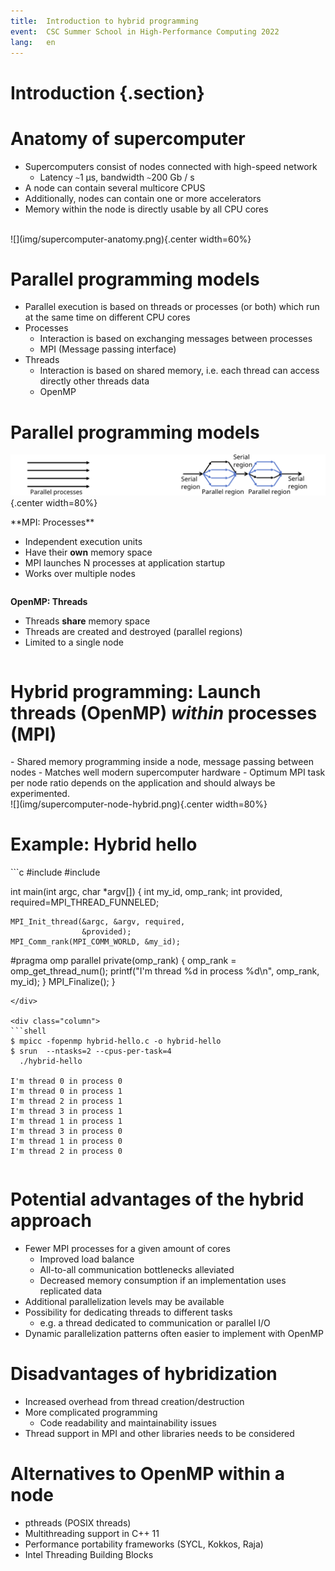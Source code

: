 ```yaml
---
title:  Introduction to hybrid programming
event:  CSC Summer School in High-Performance Computing 2022
lang:   en
---
```


# Introduction {.section}

# Anatomy of supercomputer

- Supercomputers consist of nodes connected with high-speed network
    - Latency `~`1 µs, bandwidth `~`200 Gb / s
- A node can contain several multicore CPUS
- Additionally, nodes can contain one or more accelerators
- Memory within the node is directly usable by all CPU cores

<br>
 ![](img/supercomputer-anatomy.png){.center width=60%}

# Parallel programming models

- Parallel execution is based on threads or processes (or both) which
  run at the same time on different CPU cores
- Processes
    - Interaction is based on exchanging messages between processes
    - MPI (Message passing interface)
- Threads
    - Interaction is based on shared memory, i.e. each thread can
      access directly other threads data
    - OpenMP


# Parallel programming models

<!-- Presentation suggestion: discuss the analog of office worker using the same white board or communication with phones -->

 ![](img/processes-threads.png){.center width=80%}
<br>
<div class=column>
**MPI: Processes**

- Independent execution units
- Have their **own** memory space
- MPI launches N processes at application startup
- Works over multiple nodes
</div>
<div class=column>

**OpenMP: Threads**

- Threads **share** memory space
- Threads are created and destroyed (parallel regions)
- Limited to a single node
</div>

# Hybrid programming: Launch threads (OpenMP) *within* processes (MPI)

<div class="column">
  - Shared memory programming inside a node, message passing between
    nodes
  - Matches well modern supercomputer hardware
  - Optimum MPI task per node ratio depends on the application and should always be experimented.
</div>

<div class="column">
![](img/supercomputer-node-hybrid.png){.center width=80%}
</div>

# Example: Hybrid hello

<!-- Presentation suggestion: live coding for hybrid hello -->

<div class="column">
```c
#include <mpi.h>
#include <omp.h>

int main(int argc, char *argv[]) {
    int my_id, omp_rank;
    int provided, required=MPI_THREAD_FUNNELED;

    MPI_Init_thread(&argc, &argv, required,
                    &provided);
    MPI_Comm_rank(MPI_COMM_WORLD, &my_id);
#pragma omp parallel private(omp_rank)
{
    omp_rank = omp_get_thread_num();
    printf("I'm thread %d in process %d\n",
           omp_rank, my_id);
}
    MPI_Finalize();
}
```
</div>

<div class="column">
```shell
$ mpicc -fopenmp hybrid-hello.c -o hybrid-hello
$ srun  --ntasks=2 --cpus-per-task=4
  ./hybrid-hello

I'm thread 0 in process 0
I'm thread 0 in process 1
I'm thread 2 in process 1
I'm thread 3 in process 1
I'm thread 1 in process 1
I'm thread 3 in process 0
I'm thread 1 in process 0
I'm thread 2 in process 0
```
</div>

# Potential advantages of the hybrid approach

- Fewer MPI processes for a given amount of cores
    - Improved load balance
    - All-to-all communication bottlenecks alleviated
    - Decreased memory consumption if an implementation uses replicated
      data
- Additional parallelization levels may be available
- Possibility for dedicating threads to different tasks
    - e.g. a thread dedicated to communication or parallel I/O
- Dynamic parallelization patterns often easier to implement with OpenMP


# Disadvantages of hybridization

- Increased overhead from thread creation/destruction
- More complicated programming
    - Code readability and maintainability issues
- Thread support in MPI and other libraries needs to be considered

# Alternatives to OpenMP within a node

- pthreads (POSIX threads)
- Multithreading support in C++ 11
- Performance portability frameworks (SYCL, Kokkos, Raja)
- Intel Threading Building Blocks
